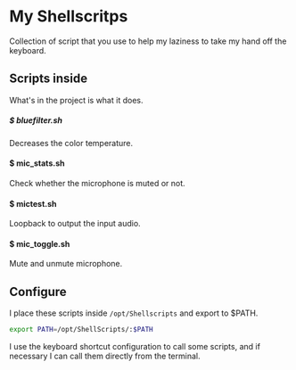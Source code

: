 # My Shellscritps

Collection of script that you use to help my laziness to take my hand off the keyboard.

## Scripts inside
What's in the project is what it does.

##### $ bluefilter.sh
Decreases the color temperature.

#### $ mic_stats.sh
Check whether the microphone is muted or not.

#### $ mictest.sh
Loopback to output the input audio.

#### $ mic_toggle.sh
Mute and unmute microphone.

## Configure
I place these scripts inside ```/opt/Shellscripts``` and export to $PATH.

```bash
export PATH=/opt/ShellScripts/:$PATH
```

I use the keyboard shortcut configuration to call some scripts, and if necessary I can call them directly from the terminal.
